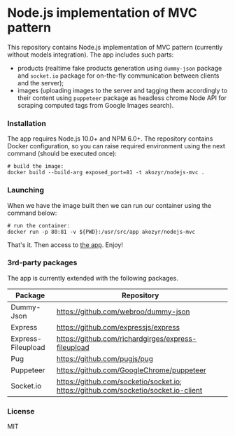 # Node.js implementation of MVC pattern
This repository contains Node.js implementation of MVC pattern (currently without models integration).
The app includes such parts:
- products (realtime fake products generation using `dummy-json` package and `socket.io` package for on-the-fly communication between clients and the server);
- images (uploading images to the server and tagging them accordingly to their content using `puppeteer` package as headless chrome Node API for scraping computed tags from Google Images search).

### Installation
The app requires Node.js 10.0+ and NPM 6.0+. The repository contains Docker configuration, so you can raise required environment using the next command (should be executed once):
```
# build the image:
docker build --build-arg exposed_port=81 -t akozyr/nodejs-mvc .
```
### Launching
When we have the image built then we can run our container using the command below:
```
# run the container:
docker run -p 80:81 -v ${PWD}:/usr/src/app akozyr/nodejs-mvc
```

That's it. Then access to [the app](http://localhost). Enjoy!

### 3rd-party packages
The app is currently extended with the following packages.

| Package | Repository |
| --- | --- |
| Dummy-Json | https://github.com/webroo/dummy-json |
| Express | https://github.com/expressjs/express |
| Express-Fileupload | https://github.com/richardgirges/express-fileupload |
| Pug | https://github.com/pugjs/pug |
| Puppeteer | https://github.com/GoogleChrome/puppeteer |
| Socket.io | https://github.com/socketio/socket.io; https://github.com/socketio/socket.io-client |

### License
MIT


